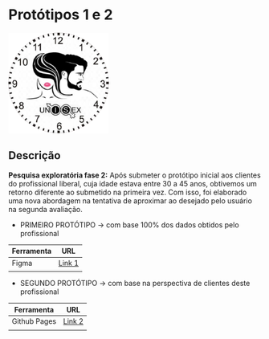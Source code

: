 # Protótipos 1 e 2 

<img src="/prototipo_html/logoSchedule.png" width="200" height="200">

## Descrição

  **Pesquisa exploratória fase 2:** Após submeter o protótipo inicial aos clientes do profissional liberal, cuja idade estava entre 30 a 45 anos, obtivemos um retorno diferente ao submetido na primeira vez.
  Com isso, foi elaborado uma nova abordagem na tentativa de aproximar ao desejado pelo usuário na segunda avaliação.
  
 * PRIMEIRO PROTÓTIPO -> com base 100% dos dados obtidos pelo profissional
    
| Ferramenta | URL                                                                                                                                    |
|------------|----------------------------------------------------------------------------------------------------------------------------------------|
|Figma       |[Link 1](https://www.figma.com/proto/NHNSNTqDyTxFkSYivFs8in/Schedule-Beauty?node-id=1%3A5&viewport=322%2C6874%2C0.5&scaling=scale-down) |
|            |                                                                                                                                        |


* SEGUNDO PROTÓTIPO -> com base na perspectiva de clientes deste profissional
  
| Ferramenta | URL                                                                                                                            |
|------------|--------------------------------------------------------------------------------------------------------------------------------|
|Github Pages|[Link 2](https://gracetorresleite.github.io/template-fundatec-tcc-ScheduleBeauty/prototipo_html/contato_agendado.html )         |
|            |                                                                                                                                |


